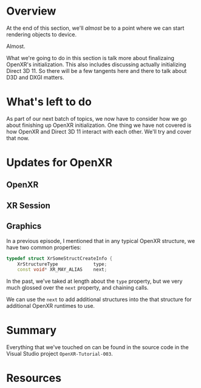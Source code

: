 # Overview
At the end of this section, we'll _almost_ be to a point where we can start rendering objects to device.

Almost.

What we're going to do in this section is talk more about finalizaing OpenXR's initialization. This also includes discussing actually initializing Direct 3D 11. So there will be a few tangents here and there to talk about D3D and DXGI matters.

# What's left to do
As part of our next batch of topics, we now have to consider how we go about finishing up OpenXR initialization. One thing we have not covered is how OpenXR and Direct 3D 11 interact with each other. We'll try and cover that now.

# Updates for OpenXR
## OpenXR 
## XR Session

## Graphics
In a previous episode, I mentioned that in any typical OpenXR structure, we have two common properties:
```c++
typedef struct XrSomeStructCreateInfo {
    XrStructureType             type;
    const void* XR_MAY_ALIAS    next;
```
In the past, we've taked at length about the `type` property, but we very much glossed over the `next` property, and chaining calls.

We can use the `next` to add additional structures into the that structure for additional OpenXR runtimes to use.

# Summary
Everything that we've touched on can be found in the source code in the Visual Studio project `OpenXR-Tutorial-003`.

# Resources
